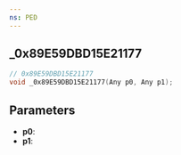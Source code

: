 ```yaml
---
ns: PED
---
```

## _0x89E59DBD15E21177

```c
// 0x89E59DBD15E21177
void _0x89E59DBD15E21177(Any p0, Any p1);
```

## Parameters
* **p0**:
* **p1**:
